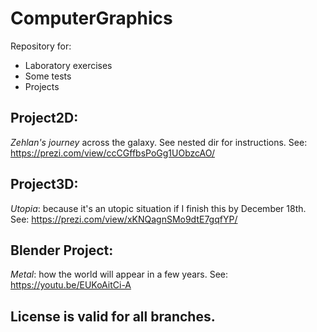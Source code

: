 # ComputerGraphics

Repository for:
 - Laboratory exercises
 - Some tests
 - Projects

## Project2D:
*Zehlan's journey* across the galaxy.
See nested dir for instructions.
See: https://prezi.com/view/ccCGffbsPoGg1UObzcAO/

## Project3D:
*Utopia*: because it's an utopic situation if I finish this by December 18th.
See: https://prezi.com/view/xKNQagnSMo9dtE7gqfYP/

## Blender Project:
*Metal*: how the world will appear in a few years.
See: https://youtu.be/EUKoAitCi-A

## License is valid for all branches.
